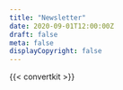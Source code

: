 ```yaml
---
title: "Newsletter"
date: 2020-09-01T12:00:00Z
draft: false
meta: false
displayCopyright: false
---
```


{{< convertkit >}}
